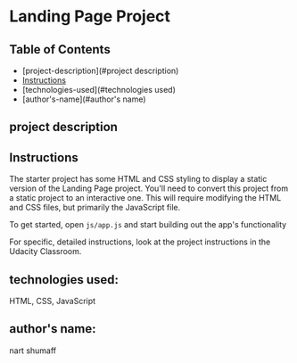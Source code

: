 # Landing Page Project

## Table of Contents

- [project-description](#project description)
- [Instructions](#instructions)
- [technologies-used](#technologies used)
- [author's-name](#author's name)

## project description

## Instructions

The starter project has some HTML and CSS styling to display a static version of the Landing Page project. You'll need to convert this project from a static project to an interactive one. This will require modifying the HTML and CSS files, but primarily the JavaScript file.

To get started, open `js/app.js` and start building out the app's functionality

For specific, detailed instructions, look at the project instructions in the Udacity Classroom.

## technologies used:

HTML, CSS, JavaScript

## author's name:

nart shumaff
